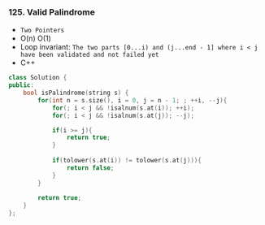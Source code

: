 ### 125. Valid Palindrome
* `Two Pointers`
* O(n) O(1)
* Loop invariant: `The two parts [0...i) and (j...end - 1] where i < j have been validated and not failed yet`
* C++
```cpp
class Solution {
public:
    bool isPalindrome(string s) {
        for(int n = s.size(), i = 0, j = n - 1; ; ++i, --j){
            for(; i < j && !isalnum(s.at(i)); ++i);
            for(; i < j && !isalnum(s.at(j)); --j);

            if(i >= j){
                return true;
            }
            
            if(tolower(s.at(i)) != tolower(s.at(j))){
                return false;
            }
        }
        
        return true;
    }
};
```
